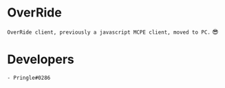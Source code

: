 # OverRide
`OverRide client, previously a javascript MCPE client, moved to PC.` :sunglasses:

# Developers
`- Pringle#0286`
